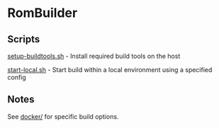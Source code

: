 # RomBuilder

## Scripts

[setup-buildtools.sh](scripts/setup-buildtools.sh) - Install required build tools on the host

[start-local.sh](scripts/start-local.sh) - Start build within a local environment using a specified config

## Notes

See [docker/](docker) for specific build options.

